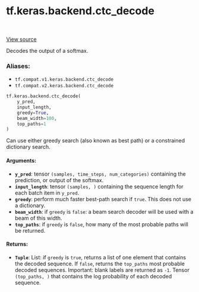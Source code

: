 <div itemscope itemtype="http://developers.google.com/ReferenceObject">
<meta itemprop="name" content="tf.keras.backend.ctc_decode" />
<meta itemprop="path" content="Stable" />
</div>

# tf.keras.backend.ctc_decode

<!-- Insert buttons -->

<table class="tfo-notebook-buttons tfo-api" align="left">
</table>

<a target="_blank" href="/code/stable/tensorflow/python/keras/backend.py">View source</a>



<!-- Start diff -->
Decodes the output of a softmax.

### Aliases:

* `tf.compat.v1.keras.backend.ctc_decode`
* `tf.compat.v2.keras.backend.ctc_decode`


``` python
tf.keras.backend.ctc_decode(
    y_pred,
    input_length,
    greedy=True,
    beam_width=100,
    top_paths=1
)
```



<!-- Placeholder for "Used in" -->

Can use either greedy search (also known as best path)
or a constrained dictionary search.

#### Arguments:


* <b>`y_pred`</b>: tensor `(samples, time_steps, num_categories)`
    containing the prediction, or output of the softmax.
* <b>`input_length`</b>: tensor `(samples, )` containing the sequence length for
    each batch item in `y_pred`.
* <b>`greedy`</b>: perform much faster best-path search if `true`.
    This does not use a dictionary.
* <b>`beam_width`</b>: if `greedy` is `false`: a beam search decoder will be used
    with a beam of this width.
* <b>`top_paths`</b>: if `greedy` is `false`,
    how many of the most probable paths will be returned.


#### Returns:


* <b>`Tuple`</b>:     List: if `greedy` is `true`, returns a list of one element that
        contains the decoded sequence.
        If `false`, returns the `top_paths` most probable
        decoded sequences.
        Important: blank labels are returned as `-1`.
    Tensor `(top_paths, )` that contains
        the log probability of each decoded sequence.